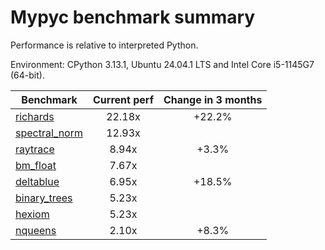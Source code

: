 # Mypyc benchmark summary

Performance is relative to interpreted Python.

Environment: CPython 3.13.1, Ubuntu 24.04.1 LTS and Intel Core i5-1145G7 (64-bit).

| Benchmark | Current perf | Change in 3 months |
| --- | :---: | :---: |
| [richards](benchmarks/richards.md) | 22.18x | +22.2% |
| [spectral_norm](benchmarks/spectral_norm.md) | 12.93x |  |
| [raytrace](benchmarks/raytrace.md) | 8.94x | +3.3% |
| [bm_float](benchmarks/bm_float.md) | 7.67x |  |
| [deltablue](benchmarks/deltablue.md) | 6.95x | +18.5% |
| [binary_trees](benchmarks/binary_trees.md) | 5.23x |  |
| [hexiom](benchmarks/hexiom.md) | 5.23x |  |
| [nqueens](benchmarks/nqueens.md) | 2.10x | +8.3% |
